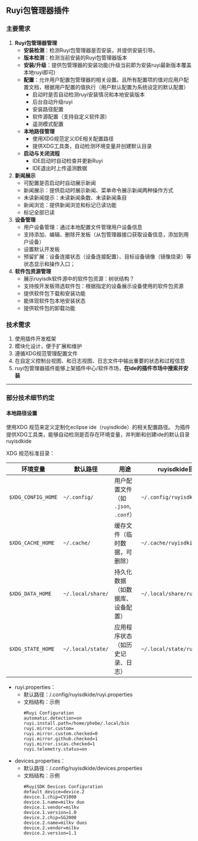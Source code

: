 ## Ruyi包管理器插件

### 主要需求

1. **Ruyi包管理器管理**
   - **安装检测**：检测Ruyi包管理器是否安装，并提供安装引导。
   - **版本检测**：检测当前安装的Ruyi包管理器版本
   - **安装/升级**：提供包管理器的安装功能(升级当前即为安装ruyi最新版本覆盖本地ruyi即可)
   - **配置**：允许用户配置包管理器的相关设置。且所有配置项的值对应用户配置文档，根据用户配置的值执行（用户默认配置为系统设定的默认配置）
     - 启动时是否自动检测ruyi安装情况和本地安装版本
     - 后台自动升级ruyi
     - 安装路径配置
     - 软件源配置（支持自定义软件源）
     - 遥测模式配置
   - **本地路径管理**
     - 使用XDG规范定义IDE相关配置路径
     - 提供XDG工具类，自动检测环境变量并创建默认目录
   - **启动与关闭流程**
     - IDE启动时自动检查并更新Ruyi
     - IDE退出时上传遥测数据
2. **新闻展示**
   - 可配置是否启动时自动展示新闻
   - 新闻展示：提供启动时展示新闻、菜单命令展示新闻两种操作方式
   - 未读新闻提示：未读新闻条数、未读新闻条目
   - 新闻浏览：提供新闻浏览和标记已读功能
   - 标记全部已读
3. **设备管理**
   - 用户设备管理：通过本地配置文件管理用户设备信息
   - 支持添加、编辑、删除开发板（从包管理器接口获取设备信息，添加到用户设备）
   - 设置默认开发板
   - 预留扩展：设备连接状态（设备连接配置）、目标设备镜像（镜像烧录）等状态显示和操作入口；
4. **软件包资源管理**
   - 展示ruyisdk软件源中的软件包资源：树状结构？
   - 支持按开发板筛选软件包：根据指定的设备展示设备使用的软件包资源
   - 提供软件包下载和安装功能
   - 能体现软件包本地安装状态
   - 提供软件包的卸载功能

### 技术需求

1. 使用插件开发框架
2. 模块化设计，便于扩展和维护
3. 遵循XDG规范管理配置文件
4. 在自定义控制台视图、和日志视图、日志文件中输出重要的状态和过程信息
5. ruyi包管理器插件能够上架插件中心/软件市场，**在ide的插件市场中搜索并安装**

---

### 部分技术细节约定

#### 本地路径设置

使用XDG 规范来定义定制化eclipse ide（ruyisdkide）的相关配置路径。
为插件提供XDG工具类，能够自动检测是否存在环境变量，并判断和创建ide的默认目录 ruyisdkide

XDG 规范标准目录：

| 环境变量             | 默认路径            | 用途                                    | ruyisdkide目录                |
| -------------------- | ------------------- | --------------------------------------- | ----------------------------- |
| `$XDG_CONFIG_HOME` | `~/.config/`      | 用户配置文件（如 `.json`, `.conf`） | `~/.config/ruyisdkide`      |
| `$XDG_CACHE_HOME`  | `~/.cache/`       | 缓存文件（临时数据，可删除）            | `~/.cache/ruyisdkide`       |
| `$XDG_DATA_HOME`   | `~/.local/share/` | 持久化数据（如数据库、设备配置）        | `~/.local/share/ruyisdkide` |
| `$XDG_STATE_HOME`  | `~/.local/state/` | 应用程序状态（如历史记录、日志）        | `~/.local/state/ruyisdkide` |

- ruyi.properties：
  - 默认路径：/.config/ruyisdkide/ruyi.properties
  - 文档结构：示例
    ```
    #Ruyi Configuration
    automatic.detection=on
    ruyi.install.path=/home/phebe/.local/bin
    ruyi.mirror.custom=
    ruyi.mirror.custom.checked=0
    ruyi.mirror.github.checked=1
    ruyi.mirror.iscas.checked=1
    ruyi.telemetry.status=on

    ```
- devices.properties：
  - 默认路径：/.config/ruyisdkide/devices.properties
  - 文档结构：示例
    ```
    #RuyiSDK Devices Configuration
    default_device=device.2
    device.1.chip=CV1008
    device.1.name=milkv duo
    device.1.vendor=milkv
    device.1.version=1.0
    device.2.chip=SG2000
    device.2.name=milkv duos
    device.2.vendor=milkv
    device.2.version=1.1

    ```

